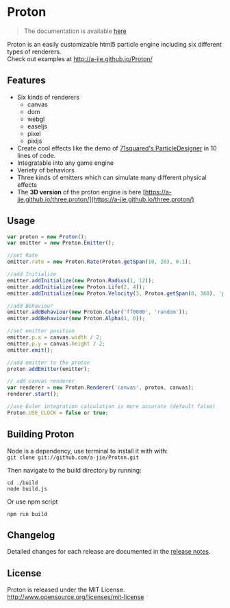Proton
======

> The documentation is available [here](https://projects.jpeer.at/proton/)

Proton is an easily customizable html5 particle engine including six different types of renderers. <br>
Check out examples at http://a-jie.github.io/Proton/

## Features
- Six kinds of renderers
  - canvas 
  - dom 
  - webgl 
  - easeljs 
  - pixel
  - pixijs
- Create cool effects like the demo of <a href="http://www.71squared.com/">71squared's ParticleDesigner</a> in 10 lines of code.
- Integratable into any game engine
- Veriety of behaviors
- Three kinds of emitters which can simulate many different physical effects
- The __3D version__ of the proton engine is here [https://a-jie.github.io/three.proton/](https://a-jie.github.io/three.proton/)

## Usage
```javascript
var proton = new Proton();
var emitter = new Proton.Emitter();

//set Rate
emitter.rate = new Proton.Rate(Proton.getSpan(10, 20), 0.1);

//add Initialize
emitter.addInitialize(new Proton.Radius(1, 12));
emitter.addInitialize(new Proton.Life(2, 4));
emitter.addInitialize(new Proton.Velocity(3, Proton.getSpan(0, 360), 'polar'));

//add Behaviour
emitter.addBehaviour(new Proton.Color('ff0000', 'random'));
emitter.addBehaviour(new Proton.Alpha(1, 0));

//set emitter position
emitter.p.x = canvas.width / 2;
emitter.p.y = canvas.height / 2;
emitter.emit();

//add emitter to the proton
proton.addEmitter(emitter);

// add canvas renderer
var renderer = new Proton.Renderer('canvas', proton, canvas);
renderer.start();

//use Euler integration calculation is more accurate (default false)
Proton.USE_CLOCK = false or true;
```

## Building Proton
Node is a dependency, use terminal to install it with with:  
`git clone git://github.com/a-jie/Proton.git`

Then navigate to the build directory by running:  

```
cd ./build
node build.js
``` 

Or use npm script  
```
npm run build
```

## Changelog
Detailed changes for each release are documented in the [release notes](https://github.com/a-jie/Proton/releases).


## License
Proton is released under the MIT License. http://www.opensource.org/licenses/mit-license
